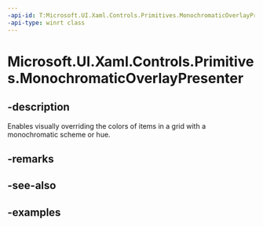 ```yaml
---
-api-id: T:Microsoft.UI.Xaml.Controls.Primitives.MonochromaticOverlayPresenter
-api-type: winrt class
---
```


# Microsoft.UI.Xaml.Controls.Primitives.MonochromaticOverlayPresenter

<!--
public class MonochromaticOverlayPresenter : Windows.UI.Xaml.Controls.Grid
-->

## -description

Enables visually overriding the colors of items in a grid with a monochromatic scheme or hue.

## -remarks

## -see-also

## -examples
